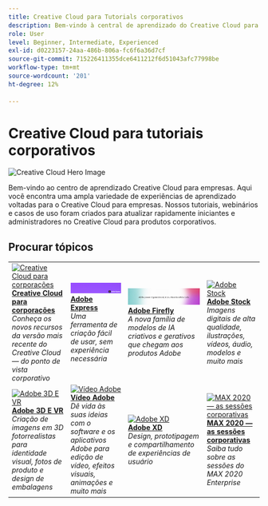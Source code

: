 ```yaml
---
title: Creative Cloud para Tutorials corporativos
description: Bem-vindo à central de aprendizado do Creative Cloud para corporações
role: User
level: Beginner, Intermediate, Experienced
exl-id: d0223157-24aa-486b-806a-fc6f6a36d7cf
source-git-commit: 715226411355dce6411212f6d51043afc77998be
workflow-type: tm+mt
source-wordcount: '201'
ht-degree: 12%

---
```


# Creative Cloud para tutoriais corporativos

![Creative Cloud Hero Image](assets/hero_cce.jpg)

Bem-vindo ao centro de aprendizado Creative Cloud para empresas. Aqui você encontra uma ampla variedade de experiências de aprendizado voltadas para o Creative Cloud para empresas. Nossos tutoriais, webinários e casos de uso foram criados para atualizar rapidamente iniciantes e administradores no Creative Cloud para produtos corporativos.

## Procurar tópicos

<table style="table-layout:fixed">
<tr>
  <td>
    <a href="cce/overview-cce.md">
      <img alt="Creative Cloud para corporações" src="assets/CCEbanner.png" />
    </a>
    <div>
   <a href="cce/overview-cce.md"><strong>Creative Cloud para corporações</strong></a>
    </div>
    <em>Conheça os novos recursos da versão mais recente do Creative Cloud — do ponto de vista corporativo</em>
    <br>
  </td>
  <td>
    <a href="express/overview-express.md">
      <img alt="Adobe Express" src="assets/Express.png" />
    </a>
    <div>
   <a href="express/overview-express.md"><strong>Adobe Express</strong></a>
    </div>
    <em>Uma ferramenta de criação fácil de usar, sem experiência necessária</em>
    <br>
  </td>
  <td>
    <a href="firefly/overview-firefly.md">
      <img alt="Adobe Firefly" src="assets/firefly.png" />
    </a>
    <div>
   <a href="firefly/overview-firefly.md"><strong>Adobe Firefly</strong></a>
    </div>
    <em>A nova família de modelos de IA criativos e gerativos que chegam aos produtos Adobe</em>
    <br>
  </td>
  <td>
    <a href="stock/overview-stock.md">
      <img alt="Adobe Stock" src="assets/Stock.jpg" />
    </a>
    <div>
   <a href="stock/overview-stock.md"><strong>Adobe Stock</strong></a>
    </div>
    <em>Imagens digitais de alta qualidade, ilustrações, vídeos, áudio, modelos e muito mais</em>
    <br>
  </td>
</tr>
  <td>
   <a href="3di/overview-3di.md">
      <img alt="Adobe 3D E VR" src="assets/Dimenio.jpg" />
    </a>
    <div>
   <a href="3di/overview-3di.md"><strong>Adobe 3D E VR</strong></a>
    </div>
    <em>Criação de imagens em 3D fotorrealistas para identidade visual, fotos de produto e design de embalagens</em>
    <br>
  </td>
  <td>
  <a href="dva/overview-dva.md">
      <img alt="Vídeo Adobe" src="assets/CCEbanner-DVA.png" />
    </a>
    <div>
   <a href="dva/overview-dva.md"><strong>Vídeo Adobe</strong></a>
    </div>
    <em>Dê vida às suas ideias com o software e os aplicativos Adobe para edição de vídeo, efeitos visuais, animações e muito mais</em>
    <br>
  </td>
  <td>
    <a href="xd/overview-xd.md">
      <img alt="Adobe XD" src="assets/XD.jpg" />
    </a>
    <div>
   <a href="xd/overview-xd.md"><strong>Adobe XD</strong></a>
    </div>
    <em>Design, prototipagem e compartilhamento de experiências de usuário</em>
    <br>
  </td>
  <td>
    <a href="max2020/overview-max.md">
      <img alt="MAX 2020 — as sessões corporativas" src="assets/MAX.jpg" />
    </a>
    <div>
   <a href="max2020/overview-max.md"><strong>MAX 2020 — as sessões corporativas</strong></a>
    </div>
    <em>Saiba tudo sobre as sessões do MAX 2020 Enterprise</em>
    <br>
  </td>
</tr>
</table>
